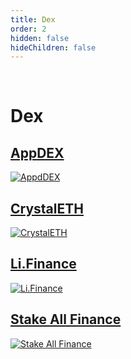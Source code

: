 ```yaml
---
title: Dex
order: 2
hidden: false
hideChildren: false
---
```


&nbsp;
# Dex

## [AppDEX](/docs/project-showcase/dex/appdex)
[![AppdDEX](/static/images/project-showcase/banners/appdex.png)](/docs/project-showcase/dex/appdex)

## [CrystalETH](/docs/project-showcase/dex/crystaleth)
[![CrystalETH](/static/images/project-showcase/banners/CrystalETH.png)](/docs/project-showcase/dex/crystaleth/)

## [Li.Finance](/docs/project-showcase/dex/li-finance)
[![Li.Finance](/static/images/project-showcase/banners/li-finance.png)](/docs/project-showcase/dex/li-finance)

## [Stake All Finance](/docs/project-showcase/dex/stakeall-finance)
[![Stake All Finance](/static/images/project-showcase/banners/stakeall-finance.png)](/docs/project-showcase/dex/stakeall-finance)
